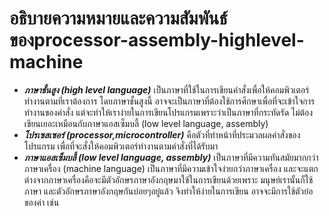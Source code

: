 # อธิบายความหมายและความสัมพันธ์ของprocessor-assembly-highlevel-machine
- ***ภาษาชั้นสูง (high level language)*** เป็นภาษาที่ใช้ในการเขียนคำสั่งเพื่อให้คอมพิวเตอร์ทำงานตามที่เราต้องการ โดยภาษาชั้นสูงนี้ อาจจะเป็นภาษาที่ต้องใช้การศึกษาเพื่อที่จะเข้าใจการทำงานของคำสั่ง แต่จะทำให้เราง่ายในการเขียนโปรแกรมเพราะว่าเป็นภาษาที่กระทัดรัด ไม่ต้องเขียนเยอะเหมือนกับภาษาแอสเซ็มบลี้ (low level language, assembly) 
- ***โปรเซสเซอร์ (processor,microcontroller)*** คือตัวที่ทำหน้าที่ประมวลผลคำสั่งของโปรแกรม เพื่อที่จะสั่งให้คอมพิวเตอร์ทำงานตามคำสั่งที่ได้รับมา 
- ***ภาษาแอสเซ็มบลี้ (low level language, assembly)*** เป็นภาษาที่มีความทันสมัยมากกว่าภาษาเครื่อง (machine language) เป็นภาษาที่มีความเข้าใจง่ายกว่าภาษาเครื่อง และจะแตกต่างจากภาษาเครื่องคือจะมีตัวอักษรภาษาอังกฤษมาใช้ในการเขียนด้วยเพราะ มนุษย์เรานั้นก็ใช้ภาษา และตัวอักษรภาษาอังกฤษกันบ่อยๆอยู่แล้ว จึงทำให้ง่ายในการเขียน อาจจะมีการใช้ตัวย่อของคำ เช่น 
